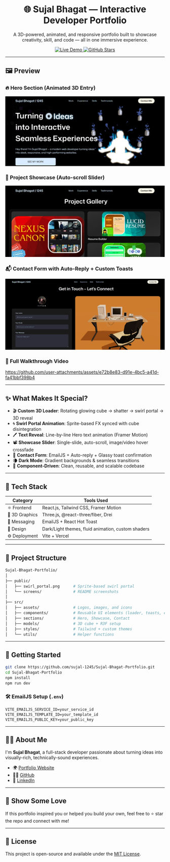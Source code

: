 <!-- Banner -->
<h1 align="center">🌐 Sujal Bhagat — Interactive Developer Portfolio</h1>
<p align="center">
  A 3D-powered, animated, and responsive portfolio built to showcase creativity, skill, and code — all in one immersive experience.
</p>

<p align="center">
  <a href="https://sujal-bhagat.vercel.app" target="_blank">
    <img src="https://img.shields.io/badge/Live-Demo-00b894?style=for-the-badge&logo=vercel&logoColor=white" alt="Live Demo" />
  </a>
  <a href="https://github.com/sujal-1245/Sujal-Bhagat-Portfolio" target="_blank">
    <img src="https://img.shields.io/github/stars/sujal-1245/Sujal-Bhagat-Portfolio?style=for-the-badge&logo=github" alt="GitHub Stars" />
  </a>
</p>

---

## 🖼️ Preview

### 🔥 Hero Section (Animated 3D Entry)

![Hero](./public/screens/hero.jpg)

### 💼 Project Showcase (Auto-scroll Slider)

![Showcase](./public/screens/showcase.jpg)

### 📬 Contact Form with Auto-Reply + Custom Toasts

![Contact](./public/screens/contact.jpg)

### 🎥 Full Walkthrough Video


https://github.com/user-attachments/assets/e72b8e83-d91e-4bc5-a41d-fa41bbf398b4


---

## ✨ What Makes It Special?

- 🎬 **Custom 3D Loader**: Rotating glowing cube → shatter → swirl portal → 3D reveal  
- 🌀 **Swirl Portal Animation**: Sprite-based FX synced with cube disintegration  
- 🖊️ **Text Reveal**: Line-by-line Hero text animation (Framer Motion)  
- 📽️ **Showcase Slider**: Single-slide, auto-scroll, image/video hover crossfade  
- 💌 **Contact Form**: EmailJS + Auto-reply + Glassy toast confirmation  
- 🌘 **Dark Mode**: Gradient backgrounds & seamless transitions  
- 🧩 **Component-Driven**: Clean, reusable, and scalable codebase

---

## 🧱 Tech Stack

| Category         | Tools Used                                                                 |
|------------------|------------------------------------------------------------------------------|
| ⚛️ Frontend      | React.js, Tailwind CSS, Framer Motion                                       |
| 🌌 3D Graphics    | Three.js, @react-three/fiber, Drei                                          |
| 💌 Messaging      | EmailJS + React Hot Toast                                                   |
| 🎨 Design        | Dark/Light themes, fluid animation, custom shaders                          |
| ⚙️ Deployment     | Vite + Vercel                                                               |

---

## 📁 Project Structure

```bash
Sujal-Bhagat-Portfolio/
│
├── public/
│   ├── swirl_portal.png      # Sprite-based swirl portal
│   └── screens/              # README screenshots
│
├── src/
│   ├── assets/               # Logos, images, and icons
│   ├── components/           # Reusable UI elements (loader, toasts, etc.)
│   ├── sections/             # Hero, Showcase, Contact
│   ├── models/               # 3D cube + R3F setup
│   ├── styles/               # Tailwind + custom themes
│   └── utils/                # Helper functions
````

---

## 🚀 Getting Started

```bash
git clone https://github.com/sujal-1245/Sujal-Bhagat-Portfolio.git
cd Sujal-Bhagat-Portfolio
npm install
npm run dev
```

### 🛠️ EmailJS Setup (`.env`)

```env
VITE_EMAILJS_SERVICE_ID=your_service_id
VITE_EMAILJS_TEMPLATE_ID=your_template_id
VITE_EMAILJS_PUBLIC_KEY=your_public_key
```

---

## 🙋‍♂️ About Me

I'm **Sujal Bhagat**, a full-stack developer passionate about turning ideas into visually-rich, technically-sound experiences.

* 🌍 [Portfolio Website](https://sujal-bhagat.vercel.app)
* 🧑‍💻 [GitHub](https://github.com/sujal-1245)
* 💼 [LinkedIn](https://linkedin.com/in/sujal-bhagat-sdb1245)

---

## 🫶 Show Some Love

If this portfolio inspired you or helped you build your own, feel free to ⭐️ star the repo and connect with me!

---

## 📜 License

This project is open-source and available under the [MIT License](LICENSE).

```


